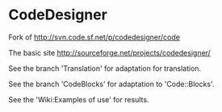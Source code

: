 # CodeDesigner
Fork of http://svn.code.sf.net/p/codedesigner/code

The basic site http://sourceforge.net/projects/codedesigner/

See the branch 'Translation' for adaptation for translation.

See the branch 'CodeBlocks' for adaptation to 'Code::Blocks'.

See the 'Wiki:Examples of use' for results.
